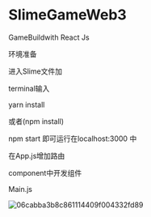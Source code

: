 # SlimeGameWeb3
 GameBuildwith React Js


环境准备

进入Slime文件加

terminal输入

yarn install

或者(npm install)

npm start 即可运行在localhost:3000 中


在App.js增加路由

component中开发组件

Main.js

![06cabba3b8c861114409f004332fd89](https://user-images.githubusercontent.com/46783484/147363544-e58b2176-064e-4cc5-a323-c512f5fa1532.png)
